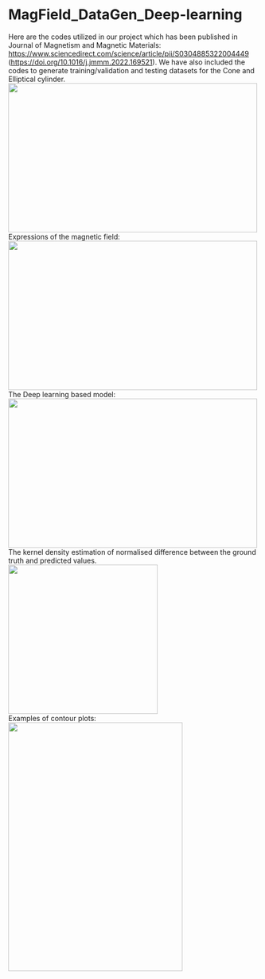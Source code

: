 # MagField_DataGen_Deep-learning

Here are the codes utilized in our project which has been published in Journal of Magnetism and Magnetic Materials: https://www.sciencedirect.com/science/article/pii/S0304885322004449
(https://doi.org/10.1016/j.jmmm.2022.169521).
We have also included the codes to generate training/validation and testing datasets for the Cone and Elliptical cylinder.
<img align="left" src="https://user-images.githubusercontent.com/60877890/170803498-eee8b4a6-fe5b-4a22-adc9-f3e76db178ad.png" width="500" height="300">
<br clear="left"/>
Expressions of the magnetic field:
<br clear="left"/>
<img align="left" src="https://user-images.githubusercontent.com/60877890/173536047-1c5ac4f0-0373-4cf6-b2aa-f800232fe14e.jpg" width="500" height="300">
<br clear="left"/>
The Deep learning based model:
<br clear="left"/>
<img align="left" src="https://user-images.githubusercontent.com/60877890/170803515-b7c537bb-57fd-405d-8817-ab6909fbc2c3.png" width="500" height="300">
<br clear="left"/>
The kernel density estimation of normalised difference between the ground truth and predicted values.
<br clear="left"/>
<img align="left" src="https://user-images.githubusercontent.com/60877890/170803539-4b659d28-ae7b-44c0-92b3-151674527953.png" width="300" height="300">
<br clear="left"/>
Examples of contour plots:
<br clear="left"/>
<img align="left" src="https://user-images.githubusercontent.com/60877890/173540153-d1671bad-6512-4465-b1c8-d9d22d9920bc.jpg" width="350" height="500">


